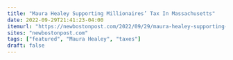 ```yaml
---
title: "Maura Healey Supporting Millionaires’ Tax In Massachusetts"
date: 2022-09-29T21:41:23-04:00
itemurl: "https://newbostonpost.com/2022/09/29/maura-healey-supporting-millionaires-tax-in-massachusetts/"
sites: "newbostonpost.com"
tags: ["featured", "Maura Healey", "taxes"]
draft: false
---
```


